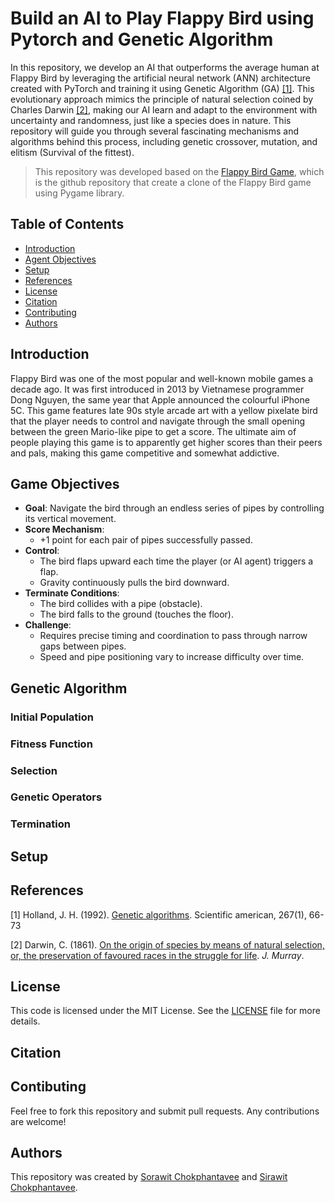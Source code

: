 # Build an AI to Play Flappy Bird using Pytorch and Genetic Algorithm

In this repository, we develop an AI that outperforms the average human at Flappy Bird by leveraging the artificial neural network (ANN) architecture created with PyTorch and training it using Genetic Algorithm (GA) [[1]](#references). This evolutionary approach mimics the principle of natural selection coined by Charles Darwin [[2]](#references), making our AI learn and adapt to the environment with uncertainty and randomness, just like a species does in nature. This repository will guide you through several fascinating mechanisms and algorithms behind this process, including genetic crossover, mutation, and elitism (Survival of the fittest).

> This repository was developed based on the [Flappy Bird Game](https://github.com/mehmetemineker/flappy-bird), which is the github repository that create a clone of the Flappy Bird game using Pygame library.

## Table of Contents

- [Introduction](#introduction)
- [Agent Objectives](#agent-objectives)
- [Setup](#setup)
- [References](#references)
- [License](#License)
- [Citation](#citation)
- [Contributing](#Contributing)
- [Authors](#Authors)

## Introduction

Flappy Bird was one of the most popular and well-known mobile games a decade ago. It was first introduced in 2013 by Vietnamese programmer Dong Nguyen, the same year that Apple announced the colourful iPhone 5C. This game features late 90s style arcade art with a yellow pixelate bird that the player needs to control and navigate through the small opening between the green Mario-like pipe to get a score. The ultimate aim of people playing this game is to apparently get higher scores than their peers and pals, making this game competitive and somewhat addictive.

## Game Objectives

- **Goal**: Navigate the bird through an endless series of pipes by controlling its vertical movement.
- **Score Mechanism**:
  - +1 point for each pair of pipes successfully passed.
- **Control**:
  - The bird flaps upward each time the player (or AI agent) triggers a flap.
  - Gravity continuously pulls the bird downward.
- **Terminate Conditions**:
  - The bird collides with a pipe (obstacle).
  - The bird falls to the ground (touches the floor).
- **Challenge**:
  - Requires precise timing and coordination to pass through narrow gaps between pipes.
  - Speed and pipe positioning vary to increase difficulty over time.


## Genetic Algorithm

### Initial Population

### Fitness Function

### Selection

### Genetic Operators

### Termination

## Setup

## References

[1] Holland, J. H. (1992). [Genetic algorithms](https://www.jstor.org/stable/24939139). Scientific american, 267(1), 66-73

[2] Darwin, C. (1861). [On the origin of species by means of natural selection, or, the preservation of favoured races in the struggle for life](https://books.google.co.th/books?hl=en&lr=&id=AEC20ISHJkQC&oi=fnd&pg=PR13&dq=On+the+Origin+of+Species+by+Means+of+Natural+Selection,+Or,+The+Preservation+of+Favoured+Races+in+the+Struggle+for+Life&ots=nqU5awrT1d&sig=eBtjWMoZnqlvrV3JyYrxoWbdGq0&redir_esc=y#v=onepage&q=On%20the%20Origin%20of%20Species%20by%20Means%20of%20Natural%20Selection%2C%20Or%2C%20The%20Preservation%20of%20Favoured%20Races%20in%20the%20Struggle%20for%20Life&f=false). _J. Murray_.

## License

This code is licensed under the MIT License. See the [LICENSE](LICENSE) file for more details.

## Citation

## Contibuting

Feel free to fork this repository and submit pull requests. Any contributions are welcome!

## Authors

This repository was created by [Sorawit Chokphantavee](https://github.com/SorawitChok) and [Sirawit Chokphantavee](https://github.com/SirawitC).
